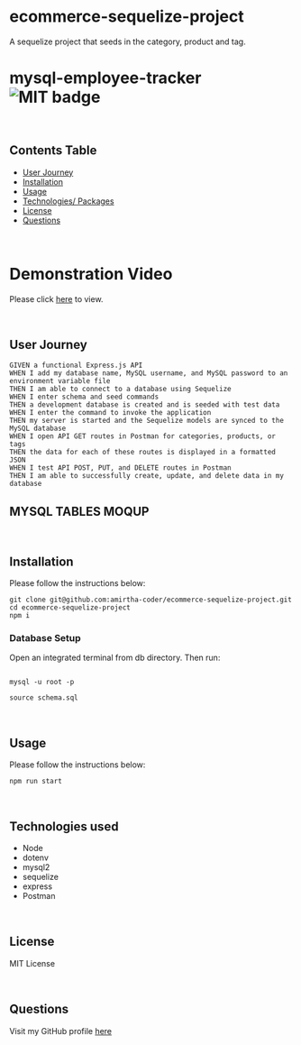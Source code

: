 # ecommerce-sequelize-project

A sequelize project that seeds in the category, product and tag.

# mysql-employee-tracker<br>![MIT badge](https://img.shields.io/badge/MIT-License-green)

<br>

## Contents Table

- [User Journey](#user-journey)
- [Installation](#installation)
- [Usage](#usage)
- [Technologies/ Packages](#technologies-used)
- [License](#license)
- [Questions](#questions)

<br>

# Demonstration Video

Please click [here](https://www.loom.com/share/80b15c79ba20484ba7b83a784954e3a5) to view.

<br>

## User Journey

```
GIVEN a functional Express.js API
WHEN I add my database name, MySQL username, and MySQL password to an environment variable file
THEN I am able to connect to a database using Sequelize
WHEN I enter schema and seed commands
THEN a development database is created and is seeded with test data
WHEN I enter the command to invoke the application
THEN my server is started and the Sequelize models are synced to the MySQL database
WHEN I open API GET routes in Postman for categories, products, or tags
THEN the data for each of these routes is displayed in a formatted JSON
WHEN I test API POST, PUT, and DELETE routes in Postman
THEN I am able to successfully create, update, and delete data in my database
```

## MYSQL TABLES MOQUP

<br>

## Installation

Please follow the instructions below:

```
git clone git@github.com:amirtha-coder/ecommerce-sequelize-project.git
cd ecommerce-sequelize-project
npm i
```

### Database Setup

Open an integrated terminal from db directory. Then run:

```

mysql -u root -p

source schema.sql

```

<br>

## Usage

Please follow the instructions below:

```
npm run start
```

<br>

## Technologies used

- Node
- dotenv
- mysql2
- sequelize
- express
- Postman

<br>

## License

MIT License

<br>

## Questions

Visit my GitHub profile [here](https://github.com/amirtha-coder)
